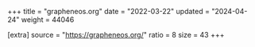 +++
title = "grapheneos.org"
date = "2022-03-22"
updated = "2024-04-24"
weight = 44046

[extra]
source = "https://grapheneos.org/"
ratio = 8
size = 43
+++
